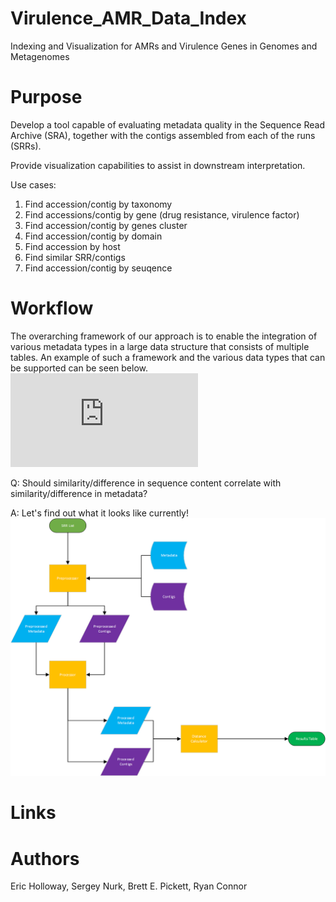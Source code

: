 # Virulence_AMR_Data_Index
Indexing and Visualization for AMRs and Virulence Genes in Genomes and Metagenomes

# Purpose
Develop a tool capable of evaluating metadata quality in the Sequence Read Archive (SRA), together with the contigs assembled from each of the runs (SRRs).

Provide visualization capabilities to assist in downstream interpretation.

Use cases:
1. Find accession/contig by taxonomy
2. Find accessions/contig by gene (drug resistance, virulence factor)
3. Find accession/contig by genes cluster
4. Find accession/contig by domain
5. Find accession by host
6. Find similar SRR/contigs
7. Find accession/contig by seuqence

# Workflow
The overarching framework of our approach is to enable the integration of various metadata types in a large data structure that consists of multiple tables. An example of such a framework and the various data types that can be supported can be seen below.
![Metadata Pipeline](https://raw.githubusercontent.com/NCBI-Hackathons/Virulence_AMR_Data_Index/master/Indexing_Figure.pdf)

Q: Should similarity/difference in sequence content correlate with similarity/difference in metadata?

A: Let's find out what it looks like currently!
![Metadata Pipeline](https://raw.githubusercontent.com/NCBI-Hackathons/Virulence_AMR_Data_Index/master/Metadata_accessor.png)

# Links

# Authors
Eric Holloway, Sergey Nurk, Brett E. Pickett, Ryan Connor	
